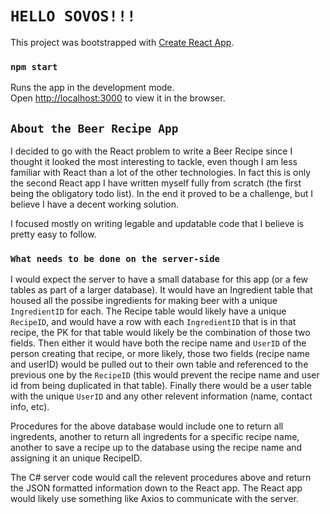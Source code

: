 # `HELLO SOVOS!!!`

This project was bootstrapped with [Create React App](https://github.com/facebookincubator/create-react-app).

### `npm start`

Runs the app in the development mode.<br>
Open [http://localhost:3000](http://localhost:3000) to view it in the browser.

## `About the Beer Recipe App`

I decided to go with the React problem to write a Beer Recipe  since I thought it looked the most interesting to tackle, even though I am less familiar with React than a lot of the other technologies.  In fact this is only the second React app I have written myself fully from scratch (the first being the obligatory todo list).  In the end it proved to be a challenge, but I believe I have a decent working solution.  

I focused mostly on writing legable and updatable code that I believe is pretty easy to follow.

### `What needs to be done on the server-side`

I would expect the server to have a small database for this app (or a few tables as part of a larger database).  It would have an Ingredient table that housed all the possibe ingredients for making beer with a unique `IngredientID` for each.  The Recipe table would likely have a unique `RecipeID`, and would have a row with each `IngredientID` that is in that recipe, the PK for that table would likely be the combination of those two fields.  Then either it would have both the recipe name and `UserID` of the person creating that recipe, or more likely, those two fields (recipe name and userID) would be pulled out to their own table and referenced to the previous one by the `RecipeID` (this would prevent the recipe name and user id from being duplicated in that table).  Finally there would be a user table with the unique `UserID` and any other relevent information (name, contact info, etc).

Procedures for the above database would include one to return all ingredents, another to return all ingredents for a specific recipe name, another to save a recipe up to the database using the recipe name and assigning it an unique RecipeID.

The C# server code would call the relevent procedures above and return the JSON formatted information down to the React app.  The React app would likely use something like Axios to communicate with the server.
